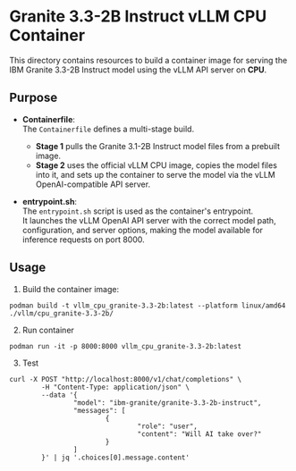 # Granite 3.3-2B Instruct vLLM CPU Container

This directory contains resources to build a container image for serving the IBM Granite 3.3-2B Instruct model using the vLLM API server on **CPU**.

## Purpose

- **Containerfile**:  
  The `Containerfile` defines a multi-stage build.  
  - **Stage 1** pulls the Granite 3.1-2B Instruct model files from a prebuilt image.
  - **Stage 2** uses the official vLLM CPU image, copies the model files into it, and sets up the container to serve the model via the vLLM OpenAI-compatible API server.

- **entrypoint.sh**:  
  The `entrypoint.sh` script is used as the container's entrypoint.  
  It launches the vLLM OpenAI API server with the correct model path, configuration, and server options, making the model available for inference requests on port 8000.

## Usage

1. Build the container image:

```
podman build -t vllm_cpu_granite-3.3-2b:latest --platform linux/amd64 ./vllm/cpu_granite-3.3-2b/
```

2. Run container
```
podman run -it -p 8000:8000 vllm_cpu_granite-3.3-2b:latest
```

3. Test
```
curl -X POST "http://localhost:8000/v1/chat/completions" \
        -H "Content-Type: application/json" \
        --data '{
                "model": "ibm-granite/granite-3.3-2b-instruct",
                "messages": [
                        {
                                "role": "user",
                                "content": "Will AI take over?"
                        }
                ]
        }' | jq '.choices[0].message.content'
```